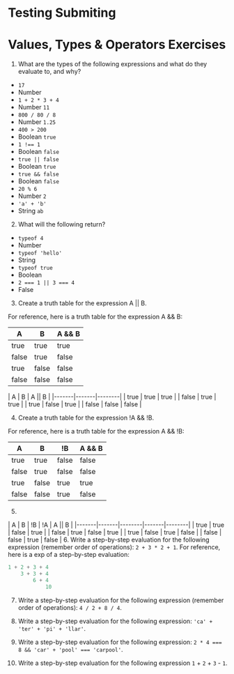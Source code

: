 # Testing Submiting 
# Values, Types & Operators Exercises

1. What are the types of the following expressions and what do they evaluate to, and why?
* `17`
* Number
* `1 + 2 * 3 + 4`
* Number `11` 
* `800 / 80 / 8`
* Number `1.25`
* `400 > 200`
* Boolean `true` 
* `1 !== 1`
* Boolean `false` 
* `true || false`
* Boolean `true`
* `true && false`
* Boolean `false`
* `20 % 6`
* Number `2`
* `'a' + 'b'`
* String `ab`




2. What will the following return?
* `typeof 4`
* Number
*  `typeof 'hello'`
* String
*  `typeof true`
* Boolean 
* `2 === 1 || 3 === 4`
* False

3. Create a truth table for the expression A || B.

For reference, here is a truth table for the expression A && B:



|   A   |   B   | A && B | 
|-------|-------|--------|
| true  | true  | true  |
| false | true  | false |
| true  | false | false |
| false | false | false | 


|   A   |   B   | A || B |
|-------|-------|--------|
| true  | true  |  true  |
| false | true  |  true  |
| true  | false |  true  |
| false | false | false  | 

4. Create a truth table for the expression !A && !B.

For reference, here is a truth table for the expression A && !B:



|   A   |   B   |   !B   | A && B | 
|-------|-------|--------|--------|
| true  | true  | false  | false  |
| false | true  | false  | false  |
| true  | false | true   | true   |
| false | false |  true  | false  | 

5. 
|   A   |   B   |   !B   |  !A   | A || B | 
|-------|-------|--------|-------|--------|
| true  | true  | false  | true  |
| false | true  | false  | true  |
| true  | false | true   | false |
| false | false |  true  | false | 
6. Write a step-by-step evaluation for the following expression (remember order of operations): `2 + 3 * 2 + 1`.
  For reference, here is a exp of a step-by-step evaluation: 
  ```js
  1 + 2 + 3 + 4  
      3 + 3 + 4
          6 + 4
              10
  ```
  
 7. Write a step-by-step evaluation for the following expression (remember order of operations): `4 / 2 + 8 / 4`.
 
 8. Write a step-by-step evaluation for the following expression: `'ca' + 'ter' + 'pi' + 'llar'`.
 
 9. Write a step-by-step evaluation for the following expression: `2 * 4 === 8 && 'car' + 'pool' === 'carpool'`.
  
 10. Write a step-by-step evaluation for the following expression `1` + `2` + `3` - `1`. 